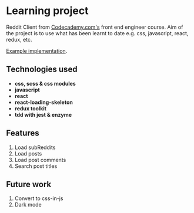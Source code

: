 # Learning project

Reddit Client from [Codecademy.com's](https://www.codecademy.com/) front end engineer course. Aim of the project is to use what has been learnt to date e.g. css, javascript, react, redux, etc.

[Example implementation](https://reddit-client.netlify.app/).

## Technologies used

- **css, scss & css modules**
- **javascript**
- **react**
- **react-loading-skeleton**
- **redux toolkit**
- **tdd with jest & enzyme**

## Features

1. Load subReddits
2. Load posts
3. Load post comments
4. Search post titles

## Future work

1. Convert to css-in-js
2. Dark mode
